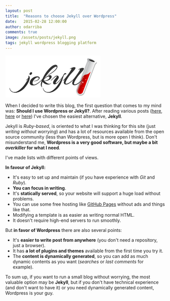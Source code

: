 ```yaml
---
layout: post
title:  "Reasons to choose Jekyll over Wordpress"
date:   2015-02-28 12:00:00
author: odarriba
comments: true
image: /assets/posts/jekyll.png
tags: jekyll wordpress blogging platform
---
```

<img src="/assets/posts/jekyll.png" class="pull-right" style="max-width:300px;" />

When I decided to write this blog, the first question that comes to my mind was: **Should I use Wordpress or Jekyll?**. After reading various posts ([here][blog1], [here][blog2] or [here][blog3]) I've chosen the easiest alternative, **Jekyll**.

Jekyll is *Ruby-based*, is oriented to what I was thinking for this site (just *writing without worrying*) and has a lot of resources available from the open source community (less than Wordpress, but is more open I think). Don't misunderstand me, **Wordpress is a very good software, but maybe a bit *overkiller* for what I need**.

<!--more-->

I've made lists with different points of views. 

**In favour of Jekyll:**

* It's easy to set up and maintain (if you have experience with *Git* and *Ruby*).
* **You can focus in writing**.
* It's **statically served**, so your website will support a huge load without problems.
* You can use some free hosting like [GitHub Pages][ghpages] without ads and things like that.
* Modifying a template is as easier as writing normal HTML.
* It doesn't require high-end servers to run smoothly.

But **in favor of Wordpress** there are also several points:

* It's **easier to write post from anywhere** (you don't need a repository, just a browser).
* It has **a lot of plugins and themes** available from the first time you try it.
* The **content is dynamically generated**, so you can add as much dynamic contents as you want (*searches* or *last comments* for example).

To sum up, if you want to run a small blog without worrying, the most valuable option may be **Jekyll**, but if you don't have technical experience (and don't want to have it) or you need dynamically generated content, Wordpress is your guy.

[blog1]:	http://www.sitepoint.com/wordpress-vs-jekyll-might-want-make-switch/
[blog2]:	http://www.leemunroe.com/moving-wordpress-dreamhost-to-jekyll-github/
[blog3]:	http://vitobotta.com/switched-jekyll-back-wordpress/
[ghpages]:	https://pages.github.com/